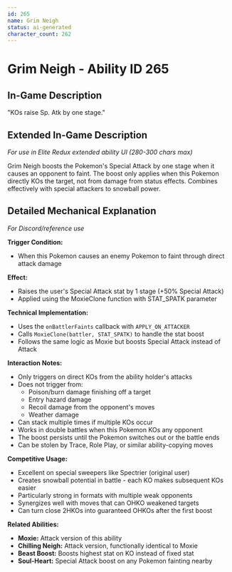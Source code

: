 ```yaml
---
id: 265
name: Grim Neigh
status: ai-generated
character_count: 262
---
```


# Grim Neigh - Ability ID 265

## In-Game Description
"KOs raise Sp. Atk by one stage."

## Extended In-Game Description
*For use in Elite Redux extended ability UI (280-300 chars max)*

Grim Neigh boosts the Pokemon's Special Attack by one stage when it causes an opponent to faint. The boost only applies when this Pokemon directly KOs the target, not from damage from status effects. Combines effectively with special attackers to snowball power.

## Detailed Mechanical Explanation
*For Discord/reference use*

**Trigger Condition:** 
- When this Pokemon causes an enemy Pokemon to faint through direct attack damage

**Effect:**
- Raises the user's Special Attack stat by 1 stage (+50% Special Attack)
- Applied using the MoxieClone function with STAT_SPATK parameter

**Technical Implementation:**
- Uses the `onBattlerFaints` callback with `APPLY_ON_ATTACKER`
- Calls `MoxieClone(battler, STAT_SPATK)` to handle the stat boost
- Follows the same logic as Moxie but boosts Special Attack instead of Attack

**Interaction Notes:**
- Only triggers on direct KOs from the ability holder's attacks
- Does not trigger from:
  - Poison/burn damage finishing off a target
  - Entry hazard damage
  - Recoil damage from the opponent's moves
  - Weather damage
- Can stack multiple times if multiple KOs occur
- Works in double battles when this Pokemon KOs any opponent
- The boost persists until the Pokemon switches out or the battle ends
- Can be stolen by Trace, Role Play, or similar ability-copying moves

**Competitive Usage:**
- Excellent on special sweepers like Spectrier (original user)
- Creates snowball potential in battle - each KO makes subsequent KOs easier
- Particularly strong in formats with multiple weak opponents
- Synergizes well with moves that can OHKO weakened targets
- Can turn close 2HKOs into guaranteed OHKOs after the first boost

**Related Abilities:**
- **Moxie:** Attack version of this ability
- **Chilling Neigh:** Attack version, functionally identical to Moxie
- **Beast Boost:** Boosts highest stat on KO instead of fixed stat
- **Soul-Heart:** Special Attack boost on any Pokemon fainting nearby